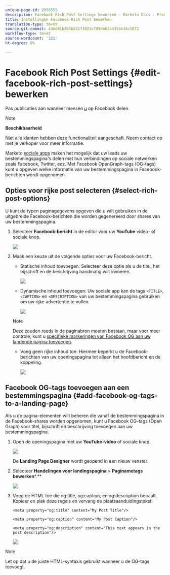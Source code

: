 ```yaml
---
unique-page-id: 2950555
description: Facebook Rich Post Settings bewerken - Marketo Docs - Productdocumentatie
title: Instellingen Facebook Rich Post bewerken
translation-type: tm+mt
source-git-commit: 44ed91b485b52173922c709de63a4353e16c5072
workflow-type: tm+mt
source-wordcount: '321'
ht-degree: 0%

---
```



# Facebook Rich Post Settings {#edit-facebook-rich-post-settings} bewerken

Pas publicaties aan wanneer mensen [u](http://docs.marketo.com/display/docs/social) op Facebook delen.

>[!NOTE]
>
>**Beschikbaarheid**
>
>Niet alle klanten hebben deze functionaliteit aangeschaft. Neem contact op met je verkoper voor meer informatie.

Marketo [sociale apps](http://docs.marketo.com/display/docs/social) maken het mogelijk dat uw leads uw bestemmingspagina&#39;s delen met hun verbindingen op sociale netwerken zoals Facebook, Twitter, enz. Met Facebook OpenGraph-tags (OG-tags) kunt u opgeven welke informatie van uw bestemmingspagina in Facebook-berichten wordt opgenomen.

## Opties voor rijke post selecteren {#select-rich-post-options}

U kunt de typen paginagegevens opgeven die u wilt gebruiken in de uitgebreide Facebook-berichten die worden gegenereerd door shares van uw bestemmingspagina.

1. Selecteer **Facebook-bericht** in de editor voor uw **YouTube** video- of sociale knop.

   ![](assets/image2014-9-22-16-3a47-3a21.png)

1. Maak een keuze uit de volgende opties voor uw Facebook-bericht.

   * Statische inhoud toevoegen: Selecteer deze optie als u de titel, het bijschrift en de beschrijving handmatig wilt invoeren.

      ![](assets/image2014-9-22-16-3a48-3a0.png)

   * Dynamische inhoud toevoegen: Uw sociale app kan de tags `<TITLE>`, `<CAPTION>` en `<DESCRIPTION>` van uw bestemmingspagina gebruiken om uw rijke advertentie te vullen.

      ![](assets/image2014-9-22-16-3a48-3a9.png)
   >[!NOTE]
   >
   >Deze zouden reeds in de paginabron moeten bestaan, maar voor meer controle, kunt u [specifieke markeringen van Facebook OG aan uw landende pagina toevoegen](edit-facebook-rich-post-settings.md).

   * Voeg geen rijke inhoud toe: Hiermee beperkt u de Facebook-berichten van uw openingspagina tot alleen het hoofdbericht en de koppeling.

      ![](assets/image2014-9-22-16-3a48-3a18.png)



## Facebook OG-tags toevoegen aan een bestemmingspagina {#add-facebook-og-tags-to-a-landing-page}

Als u de pagina-elementen wilt beheren die vanaf de bestemmingspagina in de Facebook-shares worden opgenomen, kunt u Facebook OG-tags (Open Graph) voor titel, bijschrift en beschrijving toevoegen aan uw bestemmingspagina.

1. Open de openingspagina met uw **YouTube-video** of sociale knop.

   ![](assets/image2014-9-22-16-3a51-3a28.png)

   De **Landing Page Designer** wordt geopend in een nieuw venster.

1. Selecteer **Handelingen voor landingspagina** > **Paginametags bewerken***.**

   ![](assets/image2014-9-22-16-3a51-3a36.png)

1. Voeg de HTML toe die og:title, og:caption, en og:description bepaalt. Kopieer en plak deze regels en vervang de plaatsaanduidingstekst:

   `<meta property="og:title" content="My Post Title"/>`

   `<meta property="og:caption" content="My Post Caption"/>`

   `<meta property="og:description" content="This text appears in the post description"/>`

   ![](assets/image2014-9-22-16-3a52-3a8.png)

>[!NOTE]
>
>Let op dat u de juiste HTML-syntaxis gebruikt wanneer u de OG-tags toevoegt.
